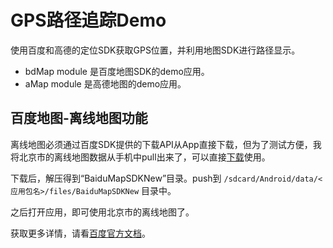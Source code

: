 # GPS路径追踪Demo

使用百度和高德的定位SDK获取GPS位置，并利用地图SDK进行路径显示。

* bdMap module 是百度地图SDK的demo应用。
* aMap module 是高德地图的demo应用。

## 百度地图-离线地图功能

离线地图必须通过百度SDK提供的下载API从App直接下载，但为了测试方便，我将北京市的离线地图数据从手机中pull出来了，可以直接[下载][bj-download]使用。

下载后，解压得到“BaiduMapSDKNew”目录。push到 `/sdcard/Android/data/<应用包名>/files/BaiduMapSDKNew` 目录中。

之后打开应用，即可使用北京市的离线地图了。

获取更多详情，请看[百度官方文档][baidu-offline]。

[baidu-offline]: http://wuxian.baidu.com/map/map.html
[bj-download]: /assets/BaiduSDK_Beijng_131.zip

